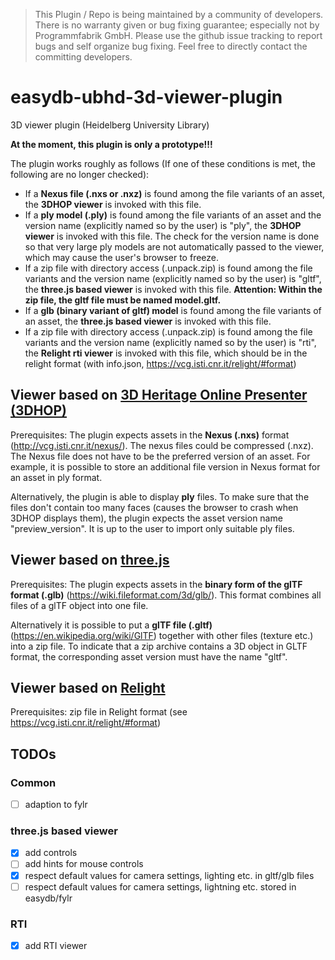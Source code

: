 > This Plugin / Repo is being maintained by a community of developers.
There is no warranty given or bug fixing guarantee; especially not by
Programmfabrik GmbH. Please use the github issue tracking to report bugs
and self organize bug fixing. Feel free to directly contact the committing
developers.

# easydb-ubhd-3d-viewer-plugin
3D viewer plugin (Heidelberg University Library)

**At the moment, this plugin is only a prototype!!!**

The plugin works roughly as follows (If one of these conditions is met, the following are no longer checked):

 * If a **Nexus file (.nxs or .nxz)** is found among the file variants of an asset, the **3DHOP viewer** is invoked with this file.
 * If a **ply model (.ply)** is found among the file variants of an asset and the version name (explicitly named so by the user) is "ply", the **3DHOP viewer** is invoked with this file. The check for the version name is done so that very large ply models are not automatically passed to the viewer, which may cause the user's browser to freeze.
 * If a zip file with directory access (.unpack.zip) is found among the file variants and the version name (explicitly named so by the user) is "gltf", the **three.js based viewer** is invoked with this file. **Attention: Within the zip file, the gltf file must be named model.gltf.**
 * If a **glb (binary variant of gltf) model** is found among the file variants of an asset, the **three.js based viewer** is invoked with this file.
 * If a zip file with directory access (.unpack.zip) is found among the file variants and the version name (explicitly named so by the user) is "rti", the **Relight rti viewer** is invoked with this file, which should be in the relight format (with info.json, https://vcg.isti.cnr.it/relight/#format)

## Viewer based on [3D Heritage Online Presenter (3DHOP)](https://3dhop.net/)

Prerequisites:
The plugin expects assets in the **Nexus (.nxs)** format (http://vcg.isti.cnr.it/nexus/). The nexus files could be compressed (.nxz). The Nexus file does not have to be the preferred version of an asset. For example, it is possible to store an additional file version in Nexus format for an asset in ply format.

Alternatively, the plugin is able to display **ply** files. To make sure that the files don't contain too many faces (causes the browser to crash when 3DHOP displays them), the plugin expects the asset version name "preview_version". It is up to the user to import only suitable ply files.

## Viewer based on [three.js](https://threejs.org/)

Prerequisites:
The plugin expects assets in the **binary form of the glTF format (.glb)** (https://wiki.fileformat.com/3d/glb/). This format combines all files of a glTF object into one file.

Alternatively it is possible to put a **glTF file (.gltf)** (https://en.wikipedia.org/wiki/GlTF) together with other files (texture etc.) into a zip file. To indicate that a zip archive contains a 3D object in GLTF format, the corresponding asset version must have the name "gltf".

## Viewer based on [Relight](https://vcg.isti.cnr.it/relight/)

Prerequisites:
zip file in Relight format (see https://vcg.isti.cnr.it/relight/#format)

## TODOs
### Common
 * [ ] adaption to fylr

### three.js based viewer
 * [x] add controls
 * [ ] add hints for mouse controls
 * [x] respect default values for camera settings, lighting etc. in gltf/glb files
 * [ ] respect default values for camera settings, lightning etc. stored in easydb/fylr

### RTI
 * [x] add RTI viewer
